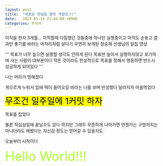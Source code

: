 ```yaml
---
layout: post
title:  "새로운 한걸음 행의 개발로그!"
date:   2023-01-15 21:44:00 +0900
categories: 주저리
---
```

이직을 한지 3개월... 이직할때 다짐했던 것들중에 하나만 실행중이고 아직도 손놓고 결과만 좋기를 바라는 머저리처럼 살다가 우연히 보게된 정승제 선생님의 일침 영상

'''
목표가 너무 높으면 실행할 생각도 안하게 된다
목표만 높아서 실행하지않고 포기하며 사는 사람이 대부분이다
작은 것이라도 현실적으로 목표를 정해서 행동하면 반드시 성공하게 되어있다
'''

나는 머리가 멍해졌다

게으르게 누워서 입에 떡이 들어오길 바라는 나를 보며 반성했다 달라지자 마음먹었다

<span style="font-size:200%;background-color:yellow;color:black">무조건 일주일에 1커밋 하자</span>

목표를 잡았다

물론 작심삼일에 끝날수도 있다 하지만 그래두 꾸준하게 나아가면 언젠가는 구멍까지는 아니더라도 해봤다는 자신감 정도는 얻어갈 수 있을지도

오늘부터 시작이다

<span style="font-size:300%;color:greenyellow">Hello World!!!</span>